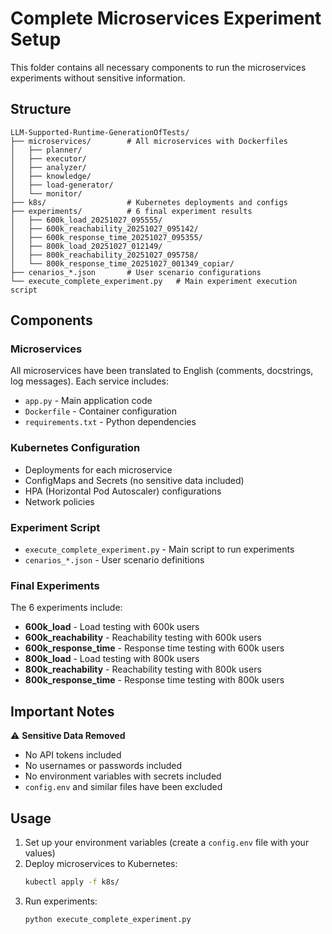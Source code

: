 # Complete Microservices Experiment Setup

This folder contains all necessary components to run the microservices experiments without sensitive information.

## Structure

```
LLM-Supported-Runtime-GenerationOfTests/
├── microservices/        # All microservices with Dockerfiles
│   ├── planner/
│   ├── executor/
│   ├── analyzer/
│   ├── knowledge/
│   ├── load-generator/
│   └── monitor/
├── k8s/                  # Kubernetes deployments and configs
├── experiments/          # 6 final experiment results
│   ├── 600k_load_20251027_095555/
│   ├── 600k_reachability_20251027_095142/
│   ├── 600k_response_time_20251027_095355/
│   ├── 800k_load_20251027_012149/
│   ├── 800k_reachability_20251027_095758/
│   └── 800k_response_time_20251027_001349_copiar/
├── cenarios_*.json       # User scenario configurations
└── execute_complete_experiment.py   # Main experiment execution script
```

## Components

### Microservices
All microservices have been translated to English (comments, docstrings, log messages).
Each service includes:
- `app.py` - Main application code
- `Dockerfile` - Container configuration
- `requirements.txt` - Python dependencies

### Kubernetes Configuration
- Deployments for each microservice
- ConfigMaps and Secrets (no sensitive data included)
- HPA (Horizontal Pod Autoscaler) configurations
- Network policies

### Experiment Script
- `execute_complete_experiment.py` - Main script to run experiments
- `cenarios_*.json` - User scenario definitions

### Final Experiments
The 6 experiments include:
- **600k_load** - Load testing with 600k users
- **600k_reachability** - Reachability testing with 600k users
- **600k_response_time** - Response time testing with 600k users
- **800k_load** - Load testing with 800k users
- **800k_reachability** - Reachability testing with 800k users
- **800k_response_time** - Response time testing with 800k users

## Important Notes

⚠️ **Sensitive Data Removed**
- No API tokens included
- No usernames or passwords included
- No environment variables with secrets included
- `config.env` and similar files have been excluded

## Usage

1. Set up your environment variables (create a `config.env` file with your values)
2. Deploy microservices to Kubernetes:
   ```bash
   kubectl apply -f k8s/
   ```
3. Run experiments:
   ```bash
   python execute_complete_experiment.py
   ```
